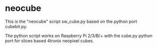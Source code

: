 # neocube

This is the "neocube" script sw_cube.py based on the python port cubebit.py.

The python script works on Raspberry Pi 2/3/B/+ with the cube.py python port for slices based 4tronix neopixel cubes.

